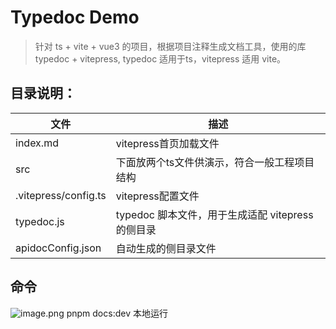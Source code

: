 # Typedoc Demo
> 针对 ts + vite + vue3 的项目，根据项目注释生成文档工具，使用的库 typedoc + vitepress, typedoc 适用于ts，vitepress 适用 vite。

## 目录说明：
| **文件** | **描述** |
| --- | --- |
| index.md | vitepress首页加载文件 |
| src | 下面放两个ts文件供演示，符合一般工程项目结构 |
| .vitepress/config.ts | vitepress配置文件 |
| typedoc.js | typedoc 脚本文件，用于生成适配 vitepress 的侧目录 |
| apidocConfig.json |  自动生成的侧目录文件 |

## 命令
![image.png](https://cdn.nlark.com/yuque/0/2023/png/646567/1676860503231-2930f6d2-7318-4f46-ba4d-e2de48956e19.png#averageHue=%23242120&clientId=ue3f80698-e898-4&from=paste&height=102&id=ud4bab390&name=image.png&originHeight=128&originWidth=620&originalType=binary&ratio=1.25&rotation=0&showTitle=false&size=11556&status=done&style=none&taskId=ubef4c070-3f88-4f5a-b404-90ffad34fab&title=&width=496)
pnpm docs:dev 本地运行
